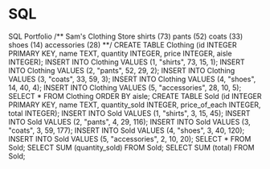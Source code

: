 # SQL
SQL Portfolio
/** Sam's Clothing Store
shirts (73)
pants (52)
coats (33)
shoes (14)
accessories (28)
**/
CREATE TABLE Clothing (id INTEGER PRIMARY KEY, name TEXT, quantity INTEGER, price INTEGER, aisle INTEGER);
INSERT INTO Clothing VALUES (1, "shirts", 73, 15, 1);
INSERT INTO Clothing VALUES (2, "pants", 52, 29, 2);
INSERT INTO Clothing VALUES (3, "coats", 33, 59, 3);
INSERT INTO Clothing VALUES (4, "shoes", 14, 40, 4);
INSERT INTO Clothing VALUES (5, "accessories", 28, 10, 5);
SELECT * FROM Clothing ORDER BY aisle;
CREATE TABLE Sold (id INTEGER PRIMARY KEY, name TEXT, quantity_sold INTEGER, price_of_each INTEGER, total INTEGER);
INSERT INTO Sold VALUES (1, "shirts", 3, 15, 45); 
INSERT INTO Sold VALUES (2, "pants", 4, 29, 116);
INSERT INTO Sold VALUES (3, "coats", 3, 59, 177);
INSERT INTO Sold VALUES (4, "shoes", 3, 40, 120);
INSERT INTO Sold VALUES (5, "accessories", 2, 10, 20);
SELECT * FROM Sold;
SELECT SUM (quantity_sold) FROM Sold;
SELECT SUM (total) FROM Sold;
